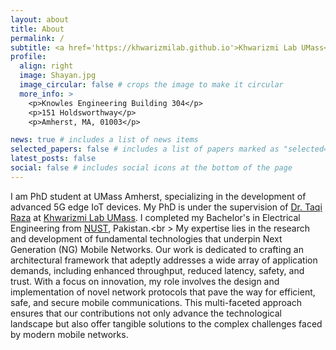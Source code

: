 ```yaml
---
layout: about
title: About
permalink: /
subtitle: <a href='https://khwarizmilab.github.io'>Khwarizmi Lab UMass</a>
profile:
  align: right
  image: Shayan.jpg
  image_circular: false # crops the image to make it circular
  more_info: >
    <p>Knowles Engineering Building 304</p>
    <p>151 Holdsworthway</p>
    <p>Amherst, MA, 01003</p>

news: true # includes a list of news items
selected_papers: false # includes a list of papers marked as "selected={true}"
latest_posts: false
social: false # includes social icons at the bottom of the page
---
```


I am PhD student at UMass Amherst, specializing in the development of advanced 5G edge IoT devices. My PhD is under the supervision of [Dr. Taqi Raza](https://takiraza.github.io/) at [Khwarizmi Lab UMass](https://khwarizmilab.github.io/). I completed my Bachelor's in Electrical Engineering from [NUST](https://nust.edu.pk/), Pakistan.<br \> My expertise lies in the research and development of fundamental technologies that underpin Next Generation (NG) Mobile Networks. Our work is dedicated to crafting an architectural framework that adeptly addresses a wide array of application demands, including enhanced throughput, reduced latency, safety, and trust. With a focus on innovation, my role involves the design and implementation of novel network protocols that pave the way for efficient, safe, and secure mobile communications. This multi-faceted approach ensures that our contributions not only advance the technological landscape but also offer tangible solutions to the complex challenges faced by modern mobile networks.
